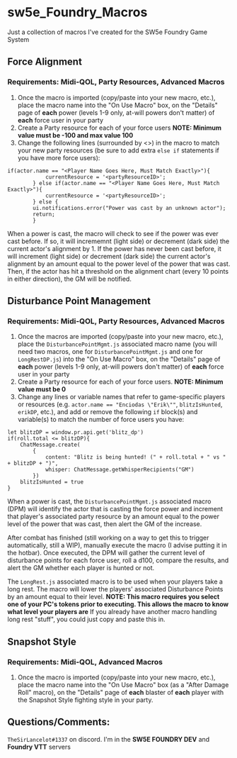 # sw5e_Foundry_Macros
Just a collection of macros I've created for the SW5e Foundry Game System


## Force Alignment
### Requirements: Midi-QOL, Party Resources, Advanced Macros

1. Once the macro is imported (copy/paste into your new macro, etc.), place the macro name into the "On Use Macro" box, on the "Details" page of **each** power (levels 1-9 only, at-will powers don't matter) of **each** force user in your party
2. Create a Party resource for each of your force users **NOTE: Minimum value must be -100 and max value 100**
3. Change the following lines (surrounded by <>) in the macro to match your new party resources (be sure to add extra `else if` statements if you have more force users):
```
if(actor.name == "<Player Name Goes Here, Must Match Exactly>"){
            currentResource = '<partyResourceID>';
        } else if(actor.name == "<Player Name Goes Here, Must Match Exactly>"){
            currentResource = '<partyResourceID>';
        } else {
		ui.notifications.error("Power was cast by an unknown actor");
		return;
		}
```

When a power is cast, the macro will check to see if the power was ever cast before. If so, it will incrememnt (light side) or decrement (dark side) the current actor's alignment by 1. If the power has never been cast before, it will increment (light side) or decrement (dark side) the current actor's alignment by an amount equal to the power level of the power that was cast. Then, if the actor has hit a threshold on the alignment chart (every 10 points in either direction), the GM will be notified.


## Disturbance Point Management
### Requirements: Midi-QOL, Party Resources, Advanced Macros

1. Once the macros are imported (copy/paste into your new macro, etc.), place the `DisturbancePointMgmt.js` associated macro name (you will need two macros, one for `DisturbancePointMgmt.js` and one for `LongRestDP.js`) into the "On Use Macro" box, on the "Details" page of **each** power (levels 1-9 only, at-will powers don't matter) of **each** force user in your party
2. Create a Party resource for each of your force users. **NOTE: Minimum value must be 0**
3. Change any lines or variable names that refer to game-specific players or resources (e.g. `actor.name == "Enciodas \"Erik\""`, `blitzIsHunted`, `erikDP`, etc.), and add or remove the following `if` block(s) and variable(s) to match the number of force users you have:

```
let blitzDP = window.pr.api.get('blitz_dp')
if(roll.total <= blitzDP){
    ChatMessage.create(
        {
            content: "Blitz is being hunted! (" + roll.total + " vs " + blitzDP + ")",
            whisper: ChatMessage.getWhisperRecipients("GM")
        })
    blitzIsHunted = true
}
```

When a power is cast, the `DisturbancePointMgmt.js` associated macro (DPM) will identify the actor that is casting the force power and increment that player's associated party resource by an amount equal to the power level of the power that was cast, then alert the GM of the increase.

After combat has finished (still working on a way to get this to trigger automatically, still a WIP), manually execute the macro (I advise putting it in the hotbar). Once executed, the DPM will gather the current level of disturbance points for each force user, roll a d100, compare the results, and alert the GM whether each player is hunted or not.

The `LongRest.js` associated macro is to be used when your players take a long rest. The macro will lower the players' associated Disturbance Points by an amount equal to their level. **NOTE: This macro requires you select one of your PC's tokens prior to executing. This allows the macro to know what level your players are** If you already have another macro handling long rest "stuff", you could just copy and paste this in.

## Snapshot Style
### Requirements: Midi-QOL, Advanced Macros

1. Once the macro is imported (copy/paste into your new macro, etc.), place the macro name into the "On Use Macro" box (as a "After Damage Roll" macro), on the "Details" page of **each** blaster of **each** player with the Snapshot Style fighting style in your party.


## Questions/Comments:

`TheSirLancelot#1337` on discord.
I'm in the **SW5E FOUNDRY DEV** and **Foundry VTT** servers
